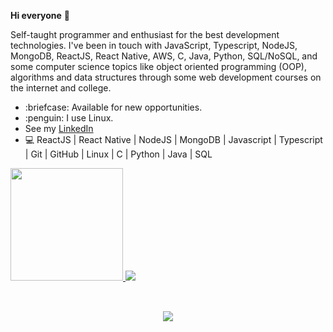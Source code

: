 **Hi everyone** 👋

Self-taught programmer and enthusiast for the best development technologies. I've been in touch with JavaScript, Typescript, NodeJS, MongoDB, ReactJS, React Native, AWS, C, Java, Python, SQL/NoSQL, and some computer science topics like object oriented programming (OOP), algorithms and data structures through some web development courses on the internet and college.

<ul>
 <li>:briefcase: Available for new opportunities.</li>
 <li>:penguin: I use Linux.</li>
 <li>See my <a href="https://www.linkedin.com/in/riandk1/">LinkedIn</a></li>
 <li>💻 ReactJS | React Native | NodeJS | MongoDB | Javascript | Typescript | Git | GitHub | Linux | C | Python | Java | SQL</li>
</ul>
 
 <div>
  <a href="https://github.com/riandk1">
  <img height="180em" src="https://github-readme-stats.vercel.app/api?username=riandk1&show_icons=true&theme=tokyonight&include_all_commits=true&count_private=true"/>
  <img weidth="180em" src="https://github-readme-stats.vercel.app/api/top-langs/?username=riandk1&layout=compact&langs_count=7&theme=tokyonight"/>
 </div>
 <div style="display: inline_block" align="center"><br>
  
  ##
 
<div align="center" >  
  <a href="https://www.linkedin.com/in/riandk1/" target="_blank"><img src="https://img.shields.io/badge/-LinkedIn-%230077B5?style=for-the-badge&logo=linkedin&logoColor=white" target="_blank"></a> 
</div>



